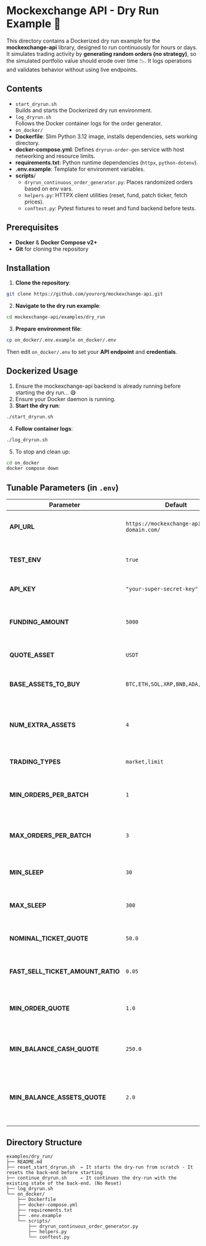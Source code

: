 # Mockexchange API - Dry Run Example 🚀

This directory contains a Dockerized dry run example for the **mockexchange-api** library, designed to run continuously for hours or days. It simulates trading activity by **generating random orders (no strategy)**, so the simulated portfolio value should erode over time 📉. It logs operations and validates behavior without using live endpoints.

## Contents

- `start_dryrun.sh`  
Builds and starts the Dockerized dry run environment.
- `log_dryrun.sh`    
Follows the Docker container logs for the order generator.
- `on_docker/`       
- **Dockerfile**: Slim Python 3.12 image, installs dependencies, sets working directory.
- **docker-compose.yml**: Defines `dryrun-order-gen` service with host networking and resource limits.
- **requirements.txt**: Python runtime dependencies (`httpx`, `python-dotenv`).
- **.env.example**: Template for environment variables.
- **scripts**/
    - `dryrun_continuous_order_generator.py`: Places randomized orders based on env vars.
    - `helpers.py`: HTTPX client utilities (reset, fund, patch ticker, fetch prices).
    - `conftest.py`: Pytest fixtures to reset and fund backend before tests.

## Prerequisites

- **Docker** & **Docker Compose v2+**
- **Git** for cloning the repository

## Installation

1. **Clone the repository**:
```sh
git clone https://github.com/yourorg/mockexchange-api.git
```
2. **Navigate to the dry run example**:
```sh
cd mockexchange-api/examples/dry_run
```
3. **Prepare environment file**:
```sh
cp on_docker/.env.example on_docker/.env
```
Then edit `on_docker/.env` to set your **API endpoint** and **credentials**.

## Dockerized Usage

1. Ensure the mockexchange-api backend is already running before starting the dry run... 😅
2. Ensure your Docker daemon is running.
3. **Start the dry run**:
```sh
./start_dryrun.sh
```
4. **Follow container logs**:
```sh
./log_dryrun.sh
```
5. To stop and clean up:
```sh
cd on_docker
docker compose down
```

## Tunable Parameters (in `.env`)

| Parameter                      | Default                                                   | Description                                                                                 |
|--------------------------------|-----------------------------------------------------------|---------------------------------------------------------------------------------------------|
| **API_URL**                    | `https://mockexchange-api.your-domain.com/`               | Base URL of the MockExchange API endpoint.                                                 |
| **TEST_ENV**                   | `true`                                                    | If `true`, enables test mode (no use of API_KEY authentication).                                             |
| **API_KEY**                    | `"your-super-secret-key"`                               | API authentication key.                                                                     |
| **FUNDING_AMOUNT**             | `5000`                                                    | Initial balance in the quote asset for generating orders.                                   |
| **QUOTE_ASSET**                | `USDT`                                                    | The quote currency used for all orders.                                                    |
| **BASE_ASSETS_TO_BUY**         | `BTC,ETH,SOL,XRP,BNB,ADA,DOGE,DOT`                        | Comma-separated list of core assets to trade.                                              |
| **NUM_EXTRA_ASSETS**           | `4`                                                       | Number of additional (random) assets to include beyond the base list.             |
| **TRADING_TYPES**              | `market,limit`                                           | Order types to randomly choose from.                                                       |
| **MIN_ORDERS_PER_BATCH**       | `1`                                                       | Minimum number of orders generated in each batch.                                          |
| **MAX_ORDERS_PER_BATCH**       | `3`                                                       | Maximum number of orders generated in each batch.                                          |
| **MIN_SLEEP**                  | `30`                                                      | Minimum seconds to wait between batches.                                                   |
| **MAX_SLEEP**                  | `300`                                                     | Maximum seconds to wait between batches.                                                   |
| **NOMINAL_TICKET_QUOTE**       | `50.0`                                                    | Target quote-currency amount per order.                                                    |
| **FAST_SELL_TICKET_AMOUNT_RATIO** | `0.05`                                                | Fraction of holdings to sell in “fast” sell orders.                                        |
| **MIN_ORDER_QUOTE**            | `1.0`                                                     | Don’t place orders below this quote-currency amount.                                       |
| **MIN_BALANCE_CASH_QUOTE**     | `250.0`                                                   | Keep at least this much quote balance free to cover fees.                                  |
| **MIN_BALANCE_ASSETS_QUOTE**   | `2.0`                                                     | Maintain this quote value worth of assets as a buffer to avoid insufficient-balance issues.|

## Directory Structure

```text
examples/dry_run/
├── README.md
├── reset_start_dryrun.sh  ← It starts the dry-run from scratch - It resets the back-end before starting
├── continue_dryrun.sh     ← It continues the dry-run with the existing state of the back-end. (No Reset)
├── log_dryrun.sh
└── on_docker/
    ├── Dockerfile
    ├── docker-compose.yml
    ├── requirements.txt
    ├── .env.example
    └── scripts/
        ├── dryrun_continuous_order_generator.py
        ├── helpers.py
        └── conftest.py
```